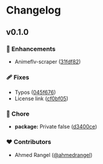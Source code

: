 # Changelog


## v0.1.0


### 🚀 Enhancements

- Animeflv-scraper ([31fdf82](https://github.com/ahmedrangel/animeflv-scraper/commit/31fdf82))

### 🩹 Fixes

- Typos ([045f676](https://github.com/ahmedrangel/animeflv-scraper/commit/045f676))
- License link ([cf0bf05](https://github.com/ahmedrangel/animeflv-scraper/commit/cf0bf05))

### 🏡 Chore

- **package:** Private false ([d3400ce](https://github.com/ahmedrangel/animeflv-scraper/commit/d3400ce))

### ❤️ Contributors

- Ahmed Rangel ([@ahmedrangel](https://github.com/ahmedrangel))

